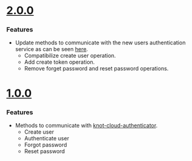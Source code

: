 # [2.0.0](https://github.com/CESARBR/knot-cloud-sdk-js-authenticator/compare/v1.0.0...v2.0.0)

 ### Features

- Update methods to communicate with the new users authentication service as can be seen [here](https://github.com/CESARBR/knot-babeltower/blob/master/docs/swagger.yaml).
    - Compatibilize create user operation.
    - Add create token operation.
    - Remove forget password and reset password operations.

# [1.0.0](https://github.com/CESARBR/knot-cloud-sdk-js-authenticator/compare/42518d4...v1.0.0)

 ### Features

- Methods to communicate with [knot-cloud-authenticator](https://github.com/CESARBR/knot-cloud-authenticator/).
  - Create user
  - Authenticate user
  - Forgot password
  - Reset password
